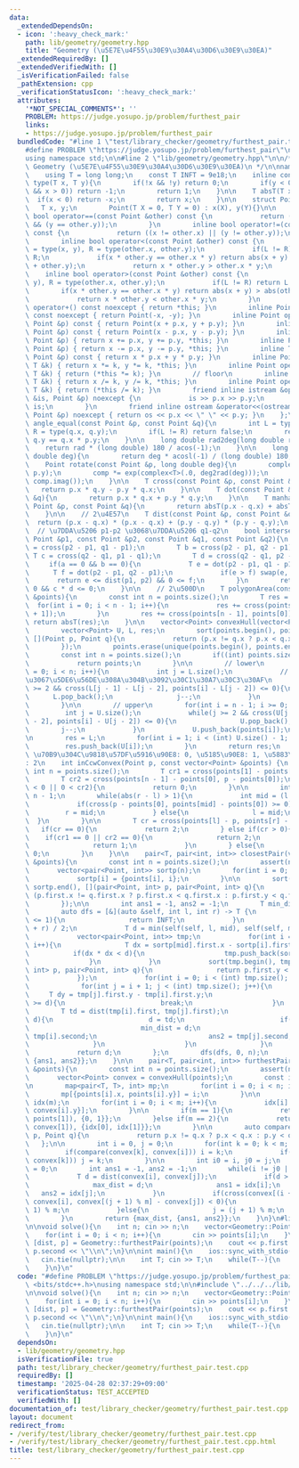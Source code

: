 ```yaml
---
data:
  _extendedDependsOn:
  - icon: ':heavy_check_mark:'
    path: lib/geometry/geometry.hpp
    title: "Geometry (\u5E7E\u4F55\u30E9\u30A4\u30D6\u30E9\u30EA)"
  _extendedRequiredBy: []
  _extendedVerifiedWith: []
  _isVerificationFailed: false
  _pathExtension: cpp
  _verificationStatusIcon: ':heavy_check_mark:'
  attributes:
    '*NOT_SPECIAL_COMMENTS*': ''
    PROBLEM: https://judge.yosupo.jp/problem/furthest_pair
    links:
    - https://judge.yosupo.jp/problem/furthest_pair
  bundledCode: "#line 1 \"test/library_checker/geometry/furthest_pair.test.cpp\"\n\
    #define PROBLEM \"https://judge.yosupo.jp/problem/furthest_pair\"\n#include <bits/stdc++.h>\n\
    using namespace std;\n\n#line 2 \"lib/geometry/geometry.hpp\"\n\n/**\n * @brief\
    \ Geometry (\u5E7E\u4F55\u30E9\u30A4\u30D6\u30E9\u30EA)\n */\n\nnamespace Geometry{\n\
    \    using T = long long;\n    const T INFT = 9e18;\n    inline constexpr int\
    \ type(T x, T y){\n        if(!x && !y) return 0;\n        if(y < 0 || (y == 0\
    \ && x > 0)) return -1;\n        return 1;\n    }\n\n    T absT(T x){\n      \
    \  if(x < 0) return -x;\n        return x;\n    }\n\n    struct Point{\n     \
    \   T x, y;\n        Point(T X = 0, T Y = 0) : x(X), y(Y){}\n\n        inline\
    \ bool operator==(const Point &other) const {\n            return ((x == other.x)\
    \ && (y == other.y));\n        }\n        inline bool operator!=(const Point &other)\
    \ const {\n            return ((x != other.x) || (y != other.y));\n        }\n\
    \        inline bool operator<(const Point &other) const {\n            int L\
    \ = type(x, y), R = type(other.x, other.y);\n            if(L != R) return L <\
    \ R;\n            if(x * other.y == other.x * y) return abs(x + y) < abs(other.x\
    \ + other.y);\n            return x * other.y > other.x * y;\n        }\n    \
    \    inline bool operator>(const Point &other) const {\n            int L = type(x,\
    \ y), R = type(other.x, other.y);\n            if(L != R) return L > R;\n    \
    \        if(x * other.y == other.x * y) return abs(x + y) > abs(other.x + other.y);\n\
    \            return x * other.y < other.x * y;\n        }\n        inline Point\
    \ operator+() const noexcept { return *this; }\n        inline Point operator-()\
    \ const noexcept { return Point(-x, -y); }\n        inline Point operator+(const\
    \ Point &p) const { return Point(x + p.x, y + p.y); }\n        inline Point operator-(const\
    \ Point &p) const { return Point(x - p.x, y - p.y); }\n        inline Point &operator+=(const\
    \ Point &p) { return x += p.x, y += p.y, *this; }\n        inline Point &operator-=(const\
    \ Point &p) { return x -= p.x, y -= p.y, *this; }\n        inline T operator*(const\
    \ Point &p) const { return x * p.x + y * p.y; }\n        inline Point &operator*=(const\
    \ T &k) { return x *= k, y *= k, *this; }\n        inline Point operator*(const\
    \ T &k) { return (*this *= k); }\n        // floor\n        inline Point &operator/=(const\
    \ T &k) { return x /= k, y /= k, *this; }\n        inline Point operator/(const\
    \ T &k) { return (*this /= k); }\n        friend inline istream &operator>>(istream\
    \ &is, Point &p) noexcept {\n            is >> p.x >> p.y;\n            return\
    \ is;\n        }\n        friend inline ostream &operator<<(ostream &os, const\
    \ Point &p) noexcept { return os << p.x << \" \" << p.y; }\n    };\n\n    bool\
    \ angle_equal(const Point &p, const Point &q){\n        int L = type(p.x, p.y),\
    \ R = type(q.x, q.y);\n        if(L != R) return false;\n        return p.x *\
    \ q.y == q.x * p.y;\n    }\n\n    long double rad2deg(long double rad){\n    \
    \    return rad * (long double) 180 / acos(-1);\n    }\n\n    long double deg2rad(long\
    \ double deg){\n        return deg * acosl(-1) / (long double) 180;\n    }\n\n\
    \    Point rotate(const Point &p, long double deg){\n        complex<T> comp(p.x,\
    \ p.y);\n        comp *= exp(complex<T>(.0, deg2rad(deg)));\n        return Point(comp.real(),\
    \ comp.imag());\n    }\n\n    T cross(const Point &p, const Point &q){\n     \
    \   return p.x * q.y - p.y * q.x;\n    }\n\n    T dot(const Point &p, const Point\
    \ &q){\n        return p.x * q.x + p.y * q.y;\n    }\n\n    T manhattanDist(const\
    \ Point &p, const Point &q){\n        return absT(p.x - q.x) + absT(p.y - q.y);\n\
    \    }\n\n    // 2\u4E57\n    T dist(const Point &p, const Point &q){\n      \
    \  return (p.x - q.x) * (p.x - q.x) + (p.y - q.y) * (p.y - q.y);\n    }\n\n  \
    \  // \u7DDA\u5206 p1-p2 \u3068\u7DDA\u5206 q1-q2\n    bool intersection(const\
    \ Point &p1, const Point &p2, const Point &q1, const Point &q2){\n        T a\
    \ = cross(p2 - p1, q1 - p1);\n        T b = cross(p2 - p1, q2 - p1);\n       \
    \ T c = cross(q2 - q1, p1 - q1);\n        T d = cross(q2 - q1, p2 - q1);\n   \
    \     if(a == 0 && b == 0){\n            T e = dot(p2 - p1, q1 - p1);\n      \
    \      T f = dot(p2 - p1, q2 - p1);\n            if(e > f) swap(e, f);\n     \
    \       return e <= dist(p1, p2) && 0 <= f;\n        }\n        return a * b <=\
    \ 0 && c * d <= 0;\n    }\n\n    // 2\u500D\n    T polygonArea(const vector<Point>\
    \ &points){\n        const int n = points.size();\n        T res = 0;\n      \
    \  for(int i = 0; i < n - 1; i++){\n            res += cross(points[i], points[i\
    \ + 1]);\n        }\n        res += cross(points[n - 1], points[0]);\n       \
    \ return absT(res);\n    }\n\n    vector<Point> convexHull(vector<Point> points){\n\
    \        vector<Point> U, L, res;\n        sort(points.begin(), points.end(),\
    \ [](Point p, Point q){\n            return (p.x != q.x ? p.x < q.x : p.y < q.y);\n\
    \        });\n        points.erase(unique(points.begin(), points.end()), points.end());\n\
    \        const int n = points.size();\n        if((int) points.size() <= 2){\n\
    \            return points;\n        }\n\n        // lower\n        for(int i\
    \ = 0; i < n; i++){\n            int j = L.size();\n            // \u50BE\u304D\
    \u3067\u5DE6\u56DE\u308A\u304B\u3092\u30C1\u30A7\u30C3\u30AF\n            while(j\
    \ >= 2 && cross(L[j - 1] - L[j - 2], points[i] - L[j - 2]) <= 0){\n          \
    \      L.pop_back();\n                j--;\n            }\n            L.push_back(points[i]);\n\
    \        }\n\n        // upper\n        for(int i = n - 1; i >= 0; i--){\n   \
    \         int j = U.size();\n            while(j >= 2 && cross(U[j - 1] - U[j\
    \ - 2], points[i] - U[j - 2]) <= 0){\n                U.pop_back();\n        \
    \        j--;\n            }\n            U.push_back(points[i]);\n        }\n\
    \n        res = L;\n        for(int i = 1; i < (int) U.size() - 1; i++){\n   \
    \         res.push_back(U[i]);\n        }\n        return res;\n    }\n\n    //\
    \ \u70B9\u304C\u9818\u57DF\u5916\u90E8: 0, \u5185\u90E8: 1, \u5883\u754C\u4E0A\
    : 2\n    int inCcwConvex(Point p, const vector<Point> &points) {\n        const\
    \ int n = points.size();\n        T cr1 = cross(points[1] - points[0], p - points[0]);\n\
    \        T cr2 = cross(points[n - 1] - points[0], p - points[0]);\n        if(cr1\
    \ < 0 || 0 < cr2){\n            return 0;\n        }\n\n        int l = 1, r =\
    \ n - 1;\n        while(abs(r - l) > 1){\n            int mid = (l + r) / 2;\n\
    \            if(cross(p - points[0], points[mid] - points[0]) >= 0){\n       \
    \         r = mid;\n            } else{\n                l = mid;\n          \
    \  }\n        }\n\n        T cr = cross(points[l] - p, points[r] - p);\n     \
    \   if(cr == 0){\n            return 2;\n        } else if(cr > 0){\n        \
    \    if(cr1 == 0 || cr2 == 0){\n                return 2;\n            } else{\n\
    \                return 1;\n            }\n        } else{\n            return\
    \ 0;\n        }\n    }\n\n    pair<T, pair<int, int>> closestPair(vector<Point>\
    \ &points){\n        const int n = points.size();\n        assert(n >= 2);\n \
    \       vector<pair<Point, int>> sortp(n);\n        for(int i = 0; i < n; i++){\n\
    \            sortp[i] = {points[i], i};\n        }\n\n        sort(sortp.begin(),\
    \ sortp.end(), [](pair<Point, int> p, pair<Point, int> q){\n            return\
    \ (p.first.x != q.first.x ? p.first.x < q.first.x : p.first.y < q.first.y);\n\
    \        });\n\n        int ans1 = -1, ans2 = -1;\n        T min_dist = INFT;\n\
    \        auto dfs = [&](auto &self, int l, int r) -> T {\n            if(r - l\
    \ <= 1){\n                return INFT;\n            }\n            int mid = (l\
    \ + r) / 2;\n            T d = min(self(self, l, mid), self(self, mid, r));\n\
    \            vector<pair<Point, int>> tmp;\n            for(int i = l; i < r;\
    \ i++){\n                T dx = sortp[mid].first.x - sortp[i].first.x;\n     \
    \           if(dx * dx < d){\n                    tmp.push_back(sortp[i]);\n \
    \               }\n            }\n            sort(tmp.begin(), tmp.end(), [](pair<Point,\
    \ int> p, pair<Point, int> q){\n                return p.first.y < q.first.y;\n\
    \            });\n            for(int i = 0; i < (int) tmp.size(); i++){\n   \
    \             for(int j = i + 1; j < (int) tmp.size(); j++){\n               \
    \     T dy = tmp[j].first.y - tmp[i].first.y;\n                    if(dy * dy\
    \ >= d){\n                        break;\n                    }\n            \
    \        T td = dist(tmp[i].first, tmp[j].first);\n                    if(td <\
    \ d){\n                        d = td;\n                        if(d < min_dist){\n\
    \                            min_dist = d;\n                            ans1 =\
    \ tmp[i].second;\n                            ans2 = tmp[j].second;\n        \
    \                }\n                    }\n                }\n            }\n\
    \            return d;\n        };\n        dfs(dfs, 0, n);\n        return {min_dist,\
    \ {ans1, ans2}};\n    }\n\n    pair<T, pair<int, int>> furthestPair(vector<Point>\
    \ &points){\n        const int n = points.size();\n        assert(n >= 2);\n \
    \       vector<Point> convex = convexHull(points);\n        const int m = convex.size();\n\
    \n        map<pair<T, T>, int> mp;\n        for(int i = 0; i < n; i++){\n    \
    \        mp[{points[i].x, points[i].y}] = i;\n        }\n\n        vector<int>\
    \ idx(m);\n        for(int i = 0; i < m; i++){\n            idx[i] = mp[{convex[i].x,\
    \ convex[i].y}];\n        }\n\n        if(m == 1){\n            return {dist(points[0],\
    \ points[1]), {0, 1}};\n        }else if(m == 2){\n            return {dist(convex[0],\
    \ convex[1]), {idx[0], idx[1]}};\n        }\n\n        auto compare = [](Point\
    \ p, Point q){\n            return p.x != q.x ? p.x < q.x : p.y < q.y;\n     \
    \   };\n\n        int i = 0, j = 0;\n        for(int k = 0; k < m; k++){\n   \
    \         if(compare(convex[k], convex[i])) i = k;\n            if(compare(convex[j],\
    \ convex[k])) j = k;\n        }\n\n        int i0 = i, j0 = j;\n        T max_dist\
    \ = 0;\n        int ans1 = -1, ans2 = -1;\n        while(i != j0 || j != i0){\n\
    \            T d = dist(convex[i], convex[j]);\n            if(d > max_dist){\n\
    \                max_dist = d;\n                ans1 = idx[i];\n             \
    \   ans2 = idx[j];\n            }\n            if(cross(convex[(i + 1) % m] -\
    \ convex[i], convex[(j + 1) % m] - convex[j]) < 0){\n                i = (i +\
    \ 1) % m;\n            }else{\n                j = (j + 1) % m;\n            }\n\
    \        }\n        return {max_dist, {ans1, ans2}};\n    }\n}\n#line 6 \"test/library_checker/geometry/furthest_pair.test.cpp\"\
    \n\nvoid solve(){\n    int n; cin >> n;\n    vector<Geometry::Point> points(n);\n\
    \    for(int i = 0; i < n; i++){\n        cin >> points[i];\n    }\n\n    auto\
    \ [dist, p] = Geometry::furthestPair(points);\n    cout << p.first << \" \" <<\
    \ p.second << \"\\n\";\n}\n\nint main(){\n    ios::sync_with_stdio(false);\n \
    \   cin.tie(nullptr);\n\n    int T; cin >> T;\n    while(T--){\n        solve();\n\
    \    }\n}\n"
  code: "#define PROBLEM \"https://judge.yosupo.jp/problem/furthest_pair\"\n#include\
    \ <bits/stdc++.h>\nusing namespace std;\n\n#include \"../../../lib/geometry/geometry.hpp\"\
    \n\nvoid solve(){\n    int n; cin >> n;\n    vector<Geometry::Point> points(n);\n\
    \    for(int i = 0; i < n; i++){\n        cin >> points[i];\n    }\n\n    auto\
    \ [dist, p] = Geometry::furthestPair(points);\n    cout << p.first << \" \" <<\
    \ p.second << \"\\n\";\n}\n\nint main(){\n    ios::sync_with_stdio(false);\n \
    \   cin.tie(nullptr);\n\n    int T; cin >> T;\n    while(T--){\n        solve();\n\
    \    }\n}\n"
  dependsOn:
  - lib/geometry/geometry.hpp
  isVerificationFile: true
  path: test/library_checker/geometry/furthest_pair.test.cpp
  requiredBy: []
  timestamp: '2025-04-28 02:37:29+09:00'
  verificationStatus: TEST_ACCEPTED
  verifiedWith: []
documentation_of: test/library_checker/geometry/furthest_pair.test.cpp
layout: document
redirect_from:
- /verify/test/library_checker/geometry/furthest_pair.test.cpp
- /verify/test/library_checker/geometry/furthest_pair.test.cpp.html
title: test/library_checker/geometry/furthest_pair.test.cpp
---
```

